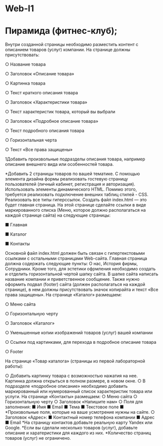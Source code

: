 # Web-l1
# Пирамида (фитнес-клуб);

Внутри созданной страницы необходимо разместить контент с описанием товаров (услуг) компании. На странице должны присутствовать:

○ Название товара

○ Заголовок «Описание товара»

○ Картинка товара

○ Текст краткого описания товара

○ Заголовок «Характеристики товара»

○ Текст характеристик товара, который вы выбрали

○ Заголовок «Подробное описание товара»

○ Текст подробного описания товара

○ Горизонтальная черта

○ Текст «Все права защищены»

1Добавить произвольные подразделы описания товара, например описание внешнего вида или особенностей товара.

*Добавить 2 страницы товаров по вашей тематике. С помощью элемента дизайна формы реализовать гостевую страницу
пользователей (личный кабинет, регистрация и авторизация). Использовать элементы динамического HTML. Помимо этого, требуется реализовать подключение внешних таблиц стилей - CSS. Реализовать все типы гиперссылок. Создать файл index.html — это будет главная страница. На этой странице сделайте ссылки в виде маркированного списка (Меню, которое должно располагаться на каждой странице сайта) на следующие страницы:

■ Главная

■ Каталог

■ Контакты

Основной файл index.html должен быть связан с гипертекстовыми ссылками с остальными страницами Web-сайта. Главная страница должна содержать следующие пункты: О нас, История фирмы, Сотрудники. Кроме того, для эстетики офрмления необходимо создать и отделить горизонтальной чертой шапку сайта. В шапке сайта написать название компании и приветственное сообщение. Также нужно оформить подвал (footer) сайта (должен располагаться на каждой странице), в нем должны присутствовать значок копирайта и текст «Все права
защищены». На странице «Каталог» размещаем:

○ Меню сайта

○ Горизонтальную черту

○ Заголовок «Каталог»

○ Уменьшенные копии изображений товаров (услуг) вашей компании

○ Ссылки под картинками, для перехода в подробное описание товара

○ Footer

На странице «Товар каталога» (страницы из первой лабораторной работы):

○ Добавить картинку товара с возможностью нажатия на нее. Картинка должна
открыться в полном размере, в новом окне.
○ В подразделе «подробное описание» необходимо добавить маркированный
или нумерованный список характеристик товара или услуги.
На странице «Контакты» размещаем:
○ Меню сайта
○ Горизонтальную черту
○ Заголовок «Напишите нам»
○ Поля для заполнения:
■ Имя
■ Email
■ Тема
■ Текстовое поле
■ *Произвольные поля, которые на ваше усмотрение нужны на сайте.
○ Заголовок «Адрес»:
■ Контактный номер телефона компании
■ Адрес
■ Email
*На страницу контактов добавьте реальную карту Yandex или Google.
*Если вы сделали несколько товаров (услуг), добавьте описание и
харатеристики для каждого из них.
*Количество страниц товаров (услуг) не ограничено.
